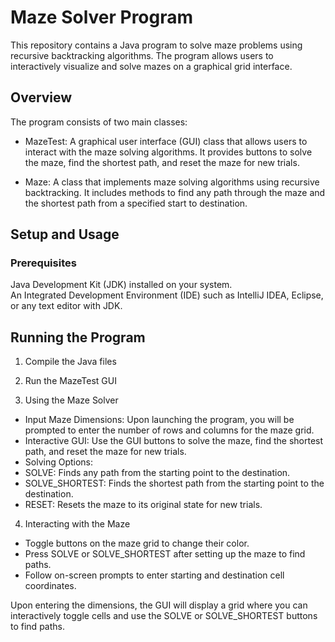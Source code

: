 # Maze Solver Program<br />
This repository contains a Java program to solve maze problems using recursive backtracking algorithms. The program allows users to interactively visualize and solve mazes on a graphical grid interface.<br />

## Overview<br />
The program consists of two main classes:<br />

- MazeTest: A graphical user interface (GUI) class that allows users to interact with the maze solving algorithms. It provides buttons to solve the maze, find the shortest path, and reset the maze for new trials.<br />

- Maze: A class that implements maze solving algorithms using recursive backtracking. It includes methods to find any path through the maze and the shortest path from a specified start to destination.<br />

## Setup and Usage<br />
### Prerequisites<br />
Java Development Kit (JDK) installed on your system.<br />
An Integrated Development Environment (IDE) such as IntelliJ IDEA, Eclipse, or any text editor with JDK.<br />

## Running the Program<br />
1. Compile the Java files<br />

2. Run the MazeTest GUI<br />

3. Using the Maze Solver<br />

- Input Maze Dimensions: Upon launching the program, you will be prompted to enter the number of rows and columns for the maze grid.<br />
- Interactive GUI: Use the GUI buttons to solve the maze, find the shortest path, and reset the maze for new trials.<br />
- Solving Options:<br />
- SOLVE: Finds any path from the starting point to the destination.<br />
- SOLVE_SHORTEST: Finds the shortest path from the starting point to the destination.<br />
- RESET: Resets the maze to its original state for new trials.<br />
4. Interacting with the Maze<br />

- Toggle buttons on the maze grid to change their color.<br />
- Press SOLVE or SOLVE_SHORTEST after setting up the maze to find paths.<br />
- Follow on-screen prompts to enter starting and destination cell coordinates.<br />

Upon entering the dimensions, the GUI will display a grid where you can interactively toggle cells and use the SOLVE or SOLVE_SHORTEST buttons to find paths.<br />
